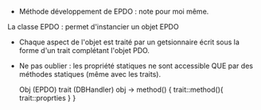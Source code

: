 * Méthode développement de EPDO : note pour moi même.

La classe EPDO : permet d'instancier un objet EPDO
- Chaque aspect de l'objet est traité par un getsionnaire écrit sous la forme d'un trait complétant l'objet PDO.
- Ne pas oublier : les propriété statiques ne sont accessible QUE par des méthodes statiques (même avec les traits). 
 
    Obj (EPDO)                  trait (DBHandler)
        obj -> method() { trait::method(){ trait::proprties } }



